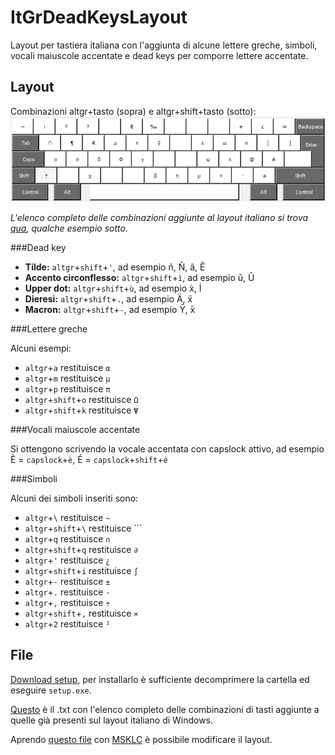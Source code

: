 # ItGrDeadKeysLayout
Layout per tastiera italiana con l'aggiunta di alcune lettere greche, simboli, vocali maiuscole accentate e dead keys per comporre lettere accentate.

## Layout
Combinazioni altgr+tasto (sopra) e altgr+shift+tasto (sotto): 
![altgr](https://github.com/sarabartoli/ItGrDeadKeysLayout/blob/main/atgr.png)

*L'elenco completo delle combinazioni aggiunte al layout italiano si trova [qua](../blob/master/combinazioni.txt), qualche esempio sotto.*

###Dead key

* **Tilde:** `altgr`+`shift`+`'`, ad esempio ñ, Ñ, ã, Ẽ
* **Accento circonflesso:** `altgr`+`shift`+`ì`, ad esempio û, Û
* **Upper dot:** `altgr`+`shift`+`ù`, ad esempio ẋ, İ
* **Dieresi:** `altgr`+`shift`+`.`, ad esempio Ä, ẍ
* **Macron:** `altgr`+`shift`+`-`, ad esempio Ȳ, ̄x

###Lettere greche

Alcuni esempi:
* `altgr`+`a` restituisce `α`
* `altgr`+`m` restituisce `μ`
* `altgr`+`p` restituisce `π`
* `altgr`+`shift`+`o` restituisce `Ω`
* `altgr`+`shift`+`k` restituisce `Ψ`

###Vocali maiuscole accentate

Si ottengono scrivendo la vocale accentata con capslock attivo, ad esempio È = `capslock`+`è`, É = `capslock`+`shift`+`é`

###Simboli

Alcuni dei simboli inseriti sono:
* `altgr`+`\` restituisce `~`
* `altgr`+`shift`+`\` restituisce ```
* `altgr`+`q` restituisce `∩`
* `altgr`+`shift`+`q` restituisce `∂`
* `altgr`+`'` restituisce `¿`
* `altgr`+`shift`+`i` restituisce `∫`
* `altgr`+`-` restituisce `±`
* `altgr`+`.` restituisce `·`
* `altgr`+`,` restituisce `÷`
* `altgr`+`shift`+`,` restituisce `×`
* `altgr`+`2` restituisce `²`

## File
[Download setup](https://github.com/sarabartoli/ItGrDeadKeysLayout/tree/main/setup), per installarlo è sufficiente decomprimere la cartella ed eseguire `setup.exe`.

[Questo](../blob/master/combinazioni.txt) è il .txt con l'elenco completo delle combinazioni di tasti aggiunte a quelle già presenti sul layout italiano di Windows.

Aprendo [questo file](../blob/master/sorgente.klc) con [MSKLC](https://www.microsoft.com/en-us/download/details.aspx?id=102134) è possibile modificare il layout.

